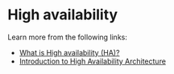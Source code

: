 # High availability


Learn more from the following links:

- [What is High availability (HA)?](https://www.techtarget.com/searchdatacenter/definition/high-availability)
- [Introduction to High Availability Architecture](https://www.filecloud.com/blog/an-introduction-to-high-availability-architecture/)